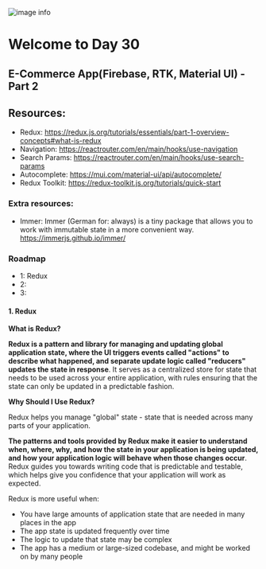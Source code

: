 ![image info](./welcome-day-30.png)

# Welcome to Day 30

## **E-Commerce App(Firebase, RTK, Material UI) - Part 2**

## Resources:

- Redux: https://redux.js.org/tutorials/essentials/part-1-overview-concepts#what-is-redux
- Navigation: https://reactrouter.com/en/main/hooks/use-navigation
- Search Params: https://reactrouter.com/en/main/hooks/use-search-params
- Autocomplete: https://mui.com/material-ui/api/autocomplete/
- Redux Toolkit: https://redux-toolkit.js.org/tutorials/quick-start

### Extra resources:

- Immer: Immer (German for: always) is a tiny package that allows you to work with immutable state in a more convenient way. https://immerjs.github.io/immer/ 

### Roadmap

- 1: Redux
- 2:
- 3:

#### 1. Redux

**What is Redux?**

**Redux is a pattern and library for managing and updating global application state, where the UI triggers events called "actions" to describe what happened, and separate update logic called "reducers" updates the state in response**. It serves as a centralized store for state that needs to be used across your entire application, with rules ensuring that the state can only be updated in a predictable fashion.

**Why Should I Use Redux?**

Redux helps you manage "global" state - state that is needed across many parts of your application.

**The patterns and tools provided by Redux make it easier to understand when, where, why, and how the state in your application is being updated, and how your application logic will behave when those changes occur**. Redux guides you towards writing code that is predictable and testable, which helps give you confidence that your application will work as expected.

Redux is more useful when:

- You have large amounts of application state that are needed in many places in the app
- The app state is updated frequently over time
- The logic to update that state may be complex
- The app has a medium or large-sized codebase, and might be worked on by many people
